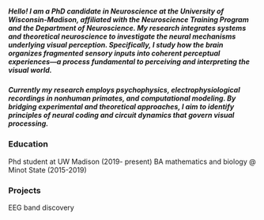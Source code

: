 


##### Hello! I am a PhD candidate in Neuroscience at the **University of Wisconsin-Madison**, affiliated with the **Neuroscience Training Program** and the **Department of Neuroscience**. My research integrates systems and theoretical neuroscience to investigate the neural mechanisms underlying visual perception. Specifically, I study how the brain organizes fragmented sensory inputs into coherent perceptual experiences—a process fundamental to perceiving and interpreting the visual world.

##### Currently my research employs psychophysics, electrophysiological recordings in nonhuman primates, and computational modeling. By bridging experimental and theoretical approaches, I aim to identify principles of neural coding and circuit dynamics that govern visual processing. 

### Education
Phd student at UW Madison (2019- present)
BA mathematics and biology @ Minot State (2015-2019)

### Projects
EEG band discovery
